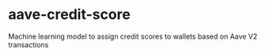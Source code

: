 # aave-credit-score
Machine learning model to assign credit scores to wallets based on Aave V2 transactions
